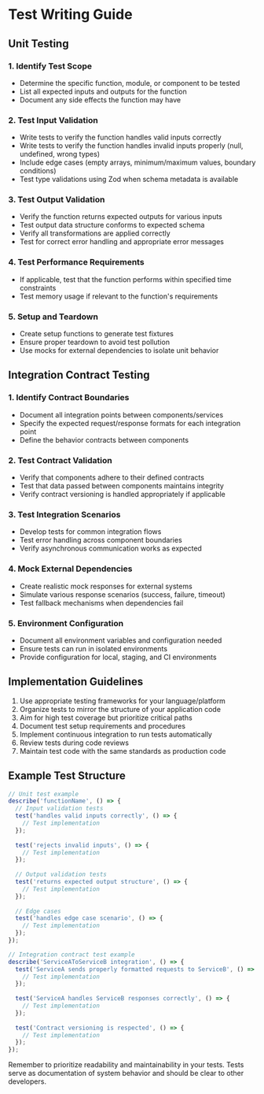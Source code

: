 # Test Writing Guide

## Unit Testing

### 1. Identify Test Scope
- Determine the specific function, module, or component to be tested
- List all expected inputs and outputs for the function
- Document any side effects the function may have

### 2. Test Input Validation
- Write tests to verify the function handles valid inputs correctly
- Write tests to verify the function handles invalid inputs properly (null, undefined, wrong types)
- Include edge cases (empty arrays, minimum/maximum values, boundary conditions)
- Test type validations using Zod when schema metadata is available

### 3. Test Output Validation
- Verify the function returns expected outputs for various inputs
- Test output data structure conforms to expected schema
- Verify all transformations are applied correctly
- Test for correct error handling and appropriate error messages

### 4. Test Performance Requirements
- If applicable, test that the function performs within specified time constraints
- Test memory usage if relevant to the function's requirements

### 5. Setup and Teardown
- Create setup functions to generate test fixtures
- Ensure proper teardown to avoid test pollution
- Use mocks for external dependencies to isolate unit behavior

## Integration Contract Testing

### 1. Identify Contract Boundaries
- Document all integration points between components/services
- Specify the expected request/response formats for each integration point
- Define the behavior contracts between components

### 2. Test Contract Validation
- Verify that components adhere to their defined contracts
- Test that data passed between components maintains integrity
- Verify contract versioning is handled appropriately if applicable

### 3. Test Integration Scenarios
- Develop tests for common integration flows
- Test error handling across component boundaries
- Verify asynchronous communication works as expected

### 4. Mock External Dependencies
- Create realistic mock responses for external systems
- Simulate various response scenarios (success, failure, timeout)
- Test fallback mechanisms when dependencies fail

### 5. Environment Configuration
- Document all environment variables and configuration needed
- Ensure tests can run in isolated environments
- Provide configuration for local, staging, and CI environments

## Implementation Guidelines

1. Use appropriate testing frameworks for your language/platform
2. Organize tests to mirror the structure of your application code
3. Aim for high test coverage but prioritize critical paths
4. Document test setup requirements and procedures
5. Implement continuous integration to run tests automatically
6. Review tests during code reviews
7. Maintain test code with the same standards as production code

## Example Test Structure

```javascript
// Unit test example
describe('functionName', () => {
  // Input validation tests
  test('handles valid inputs correctly', () => {
    // Test implementation
  });
  
  test('rejects invalid inputs', () => {
    // Test implementation
  });
  
  // Output validation tests
  test('returns expected output structure', () => {
    // Test implementation
  });
  
  // Edge cases
  test('handles edge case scenario', () => {
    // Test implementation
  });
});

// Integration contract test example
describe('ServiceAToServiceB integration', () => {
  test('ServiceA sends properly formatted requests to ServiceB', () => {
    // Test implementation
  });
  
  test('ServiceA handles ServiceB responses correctly', () => {
    // Test implementation
  });
  
  test('Contract versioning is respected', () => {
    // Test implementation
  });
});
```

Remember to prioritize readability and maintainability in your tests. Tests serve as documentation of system behavior and should be clear to other developers. 